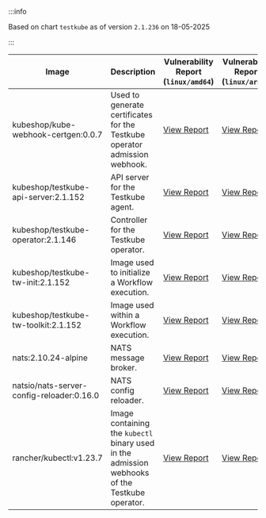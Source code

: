 :::info

Based on chart `testkube` as of version `2.1.236` on 18-05-2025

:::

| Image | Description | Vulnerability Report (`linux/amd64`) | Vulnerability Report (`linux/arm64`) | Docker Image |
|-------|-------------|----------------------------------------|----------------------------------------|--------------|
| kubeshop/kube-webhook-certgen:0.0.7 | Used to generate certificates for the Testkube operator admission webhook. | [View Report](./kube-webhook-certgen-0.0.7_linux_amd64.md) | [View Report](./kube-webhook-certgen-0.0.7_linux_arm64.md) | [View Image](https://hub.docker.com/layers/kubeshop/kube-webhook-certgen/0.0.7/images/sha256-99c5ac7ef7cf17b180a3ae9d11144120ff203017d6bd805dc95ab2648a5a6e7e?context=explore) |
| kubeshop/testkube-api-server:2.1.152 | API server for the Testkube agent. | [View Report](./testkube-api-server-2.1.152_linux_amd64.md) | [View Report](./testkube-api-server-2.1.152_linux_arm64.md) | [View Image](https://hub.docker.com/layers/kubeshop/testkube-api-server/2.1.152/images/sha256-981b0da1ce6cc5fe1a44ed7af94b6f6d18bd819f93769c2d2369503fcb8cf15b?context=explore) |
| kubeshop/testkube-operator:2.1.146 | Controller for the Testkube operator. | [View Report](./testkube-operator-2.1.146_linux_amd64.md) | [View Report](./testkube-operator-2.1.146_linux_arm64.md) | [View Image](https://hub.docker.com/layers/kubeshop/testkube-operator/2.1.146/images/sha256-f1f469ec2a2ac4149cea90719bd12afda3c12fb81f916dc8d37e18370d8d7be9?context=explore) |
| kubeshop/testkube-tw-init:2.1.152 | Image used to initialize a Workflow execution. | [View Report](./testkube-tw-init-2.1.152_linux_amd64.md) | [View Report](./testkube-tw-init-2.1.152_linux_arm64.md) | [View Image](https://hub.docker.com/layers/kubeshop/testkube-tw-init/2.1.152/images/sha256-e8611ec6dd7b62034d015ba12a88e24586ab3ffed7be08cb62e25f93bb20f93b?context=explore) |
| kubeshop/testkube-tw-toolkit:2.1.152 | Image used within a Workflow execution. | [View Report](./testkube-tw-toolkit-2.1.152_linux_amd64.md) | [View Report](./testkube-tw-toolkit-2.1.152_linux_arm64.md) | [View Image](https://hub.docker.com/layers/kubeshop/testkube-tw-toolkit/2.1.152/images/sha256-007fee0ffb5fe4e8e9df6823de9ad540fa33b7927468bb81b6f0cde8b086c18c?context=explore) |
| nats:2.10.24-alpine | NATS message broker. | [View Report](./nats-2.10.24-alpine_linux_amd64.md) | [View Report](./nats-2.10.24-alpine_linux_arm64.md) | [View Image](https://hub.docker.com/layers/library/nats/2.10.24-alpine/images/sha256-d13ec5ce79a02e1be937820dd36db611e25bd0c08cd9947fa9a5d52a56bf91fc?context=explore) |
| natsio/nats-server-config-reloader:0.16.0 | NATS config reloader. | [View Report](./nats-server-config-reloader-0.16.0_linux_amd64.md) | [View Report](./nats-server-config-reloader-0.16.0_linux_arm64.md) | [View Image](https://hub.docker.com/layers/natsio/nats-server-config-reloader/0.16.0/images/sha256-6e1f185d0f39fdf6032872bd20f1ce134d4e18c923d55f7cf93d40afcf6a8ffe?context=explore) |
| rancher/kubectl:v1.23.7 | Image containing the `kubectl` binary used in the admission webhooks of the Testkube operator. | [View Report](./kubectl-v1.23.7_linux_amd64.md) | [View Report](./kubectl-v1.23.7_linux_arm64.md) | [View Image](https://hub.docker.com/layers/rancher/kubectl/v1.23.7/images/sha256-139cffe27d95d9b3cdeb782a7456cf5eb6a2d18b7a90b85a2c0bde4ff295bae8?context=explore) |
